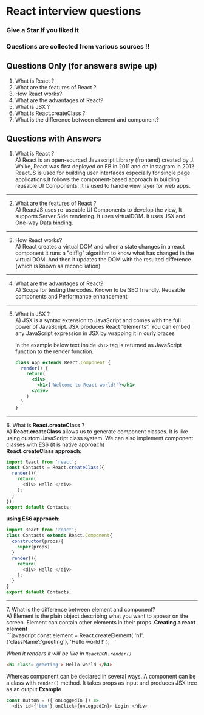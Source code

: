 # React interview questions
### Give a Star If you liked it
### Questions are collected from various sources !!

## Questions Only (for answers swipe up)
<ol>
  <li> What is React ? </li>
  <li> What are the features of React ? </li>
  <li> How React works? </li>
  <li> What are the advantages of React? </li>
  <li> What is JSX ? </li>
  <li> What is React.createClass ? </li>
  <li> What is the difference between element and component? </li>
</ol>

## Questions with Answers 

1. What is React ?  <br />
A) React is an open-sourced Javascript Library (frontend) created by J. Walke, React was first deployed on FB in 2011 and on Instagram in 2012. ReactJS is used for building user interfaces especially for single page applications.It follows the component-based approach in building reusable UI Components. It is used to handle view layer for web apps.
<hr/>

2. What are the features of React ?  <br />
A) ReactJS uses re-useable UI Components to develop the view, It supports Server Side rendering. It uses virtualDOM. It uses JSX and One-way Data binding.
<hr/>

3. How React works?  <br />
A) React creates a virtual DOM and when a state changes in a react component it runs a "diffig" algorithm to know what has changed in the virtual DOM. And then it updates the DOM with the resulted difference (which is known as reconciliation)
<hr/>

4. What are the advantages of React?  <br />
A) Scope for testing the codes. Known to be SEO friendly. Reusable components and Performance enhancement
<hr/>

5. What is JSX ?  
A) JSX is a syntax extension to JavaScript and comes with the full power of JavaScript. JSX produces React “elements”. You can embed any JavaScript expression in JSX by wrapping it in curly braces  

    In the example below text inside `<h1>` tag is returned as JavaScript function to the render function.

    ```jsx harmony
    class App extends React.Component {
      render() {
        return(
          <div>
            <h1>{'Welcome to React world!'}</h1>
          </div>
        )
      }
    }
    ```
<hr/>
6. What is <b>React.createClass</b> ? <br>
A) <b>React.createClass</b> allows us to generate component classes. It is like using custom JavaScript class system. We can also implement component classes with ES6 (it is native approach) <br>
<b> React.createClass approach: </b>

  ```javascript
  import React from 'react';
  const Contacts = React.createClass({
    render(){
      return(
        <div> Hello </div>
      );
    }
  });
export default Contacts;
  ```  

<b> using ES6 approach: </b>  
  ```javascript
  import React from 'react';
  class Contacts extends React.Component{
    constructor(props){
      super(props)
    }
    render(){
      return(
        <div> Hello </div>
      );
    }
  }
  export default Contacts;
  ```  
<hr/>
7. What is the difference between element and component?  
<br>
A) Element is the plain object describing what you want to appear on the screen. Element can contain other elements in their props.  
<b> Creating a react element </b>  
<br>
  ```javascript
  const element = React.createElement(
    'h1',
    {'className':'greeting'},
    'Hello world !'
  );
  ```  

<i> When it renders it will be like in `ReactDOM.render()` </i> 
  ```html
  <h1 class='greeting'> Hello world </h1>
  ```  

Whereas component can be declared in several ways. A component can be a class with `render()` method. It takes props as input and produces JSX tree as an output
<b> Example </b>
  ```javascript
  const Button = ({ onLoggedIn }) =>
    <div id={'btn'} onClick={onLoggedIn}> Login </div>
  ```


